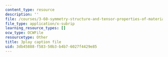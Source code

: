 ```yaml
---
content_type: resource
description: ''
file: /courses/3-60-symmetry-structure-and-tensor-properties-of-materials-fall-2005/3db45888f58350b3b4b76027f4429e85_w1qapsDFz2g.vtt
file_type: application/x-subrip
learning_resource_types: []
ocw_type: OCWFile
resourcetype: Other
title: 3play caption file
uid: 3db45888-f583-50b3-b4b7-6027f4429e85
---
```

